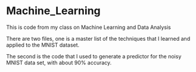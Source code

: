 # Machine_Learning
This is code from my class on Machine Learning and Data Analysis

There are two files, one is a master list of the techniques that I learned and applied to the MNIST dataset.

The second is the code that I used to generate a predictor for the noisy MNIST data set, with about 90% accuracy.
